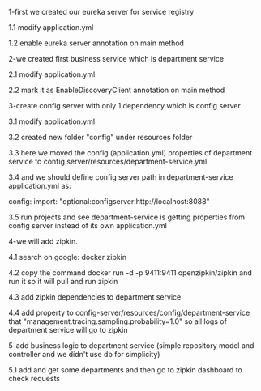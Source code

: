 1-first we created our eureka server for service registry

1.1 modify application.yml

1.2 enable eureka server annotation on main method

2-we created first business service which is department service

2.1 modify application.yml

2.2 mark it as EnableDiscoveryClient annotation on main method

3-create config server with only 1 dependency which is config server

3.1 modify application.yml

3.2 created new folder "config" under resources folder

3.3 here we moved the config (application.yml) properties of department service to config server/resources/department-service.yml

3.4 and we should define config server path in department-service application.yml as:

config:
import: "optional:configserver:http://localhost:8088"

3.5 run projects and see department-service is getting properties from config server instead of its own application.yml

4-we will add zipkin.

4.1 search on google: docker zipkin

4.2 copy the command docker run -d -p 9411:9411 openzipkin/zipkin and run it so it will pull and run zipkin

4.3 add zipkin dependencies to department service

4.4 add property to config-server/resources/config/department-service that "management.tracing.sampling.probability=1.0" so all logs of department service will go to zipkin

5-add business logic to department service (simple repository model and controller and we didn't use db for simplicity)

5.1 add and get some departments and then go to zipkin dashboard to check requests